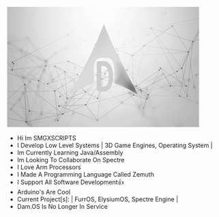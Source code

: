 ![IMG_BANNER](https://github.com/SMGXSCRIPTS/SMGXSCRIPTS/raw/main/DAM.OS_GIT_WALLPAPER.jpg)
- Hi Im SMGXSCRIPTS
- I Develop Low Level Systems | 3D Game Engines, Operating System |
- Im Currently Learning Java/Assembly
- Im Looking To Collaborate On Spectre
- I Love Arm Processors
- I Made A Programming Language Called Zemuth
- I Support All Software Development👍
- Arduino's Are Cool
- Current Project[s]: | FurrOS, ElysiumOS, Spectre Engine |
- Dam.OS Is No Longer In Service
